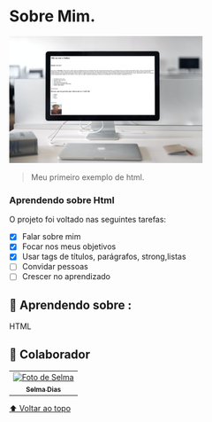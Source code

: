 # Sobre Mim.

<img src="./assets/mockqsou.png" width="350px" alt="foto-de-computador">

> Meu primeiro exemplo de html.

### Aprendendo sobre Html

O projeto foi voltado nas seguintes tarefas:

- [x] Falar sobre mim
- [x] Focar nos meus objetivos
- [x] Usar tags de títulos, parágrafos, strong,listas
- [ ] Convidar pessoas
- [ ] Crescer no aprendizado

## 🚀 Aprendendo sobre :

   HTML



## 🤝 Colaborador



<table>
  <tr>
    <td align="center">
      <a href="#">
        <img src="./assets/selma-1.jpg" width="100px;" alt="Foto de Selma"/><br>
        <sub>
          <b>Selma Dias</b>
        </sub>
      </a>
    </td>
  </tr>
</table>




[⬆ Voltar ao topo](#test)<br>
